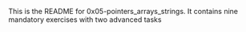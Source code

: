 This is the README for 0x05-pointers_arrays_strings. It contains nine mandatory exercises with two advanced tasks
